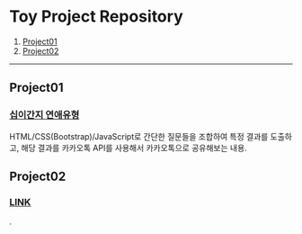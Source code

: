 # Toy Project Repository
1. [Project01](#Project01)
2. [Project02](#Project02)
---
## Project01
### [십이간지 연애유형](https://lsj-web-project-01.netlify.app/)
HTML/CSS(Bootstrap)/JavaScript로 간단한 질문들을 조합하여 특정 결과를 도출하고, 해당 결과를 카카오톡 API를 사용해서 카카오톡으로 공유해보는 내용.

## Project02
### [LINK](https://github.com/lsj1206/WebProject/)
.
